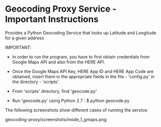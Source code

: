 # Geocoding Proxy Service - Important Instructions
Provides a Python Geocoding Service that looks up Latitude and Longitude for a given address

IMPORTANT:

* In order to run the program, you have to first obtain credentials from Google Maps API and also from the HERE API.
* Once the Google Maps API Key, HERE App ID and HERE App Code are obtained, insert them in the appropriate fields in the file - 'config.py' in the directory - 'scripts'.

* From 'scripts' directory, find 'geocode.py'
* Run 'geocode.py' using Python 2.7 : $ python geocode.py
  
The following screenshots show different cases of running the service:

 geocoding-proxy/screenshots/mode_1_gmaps.png 
